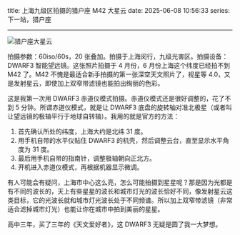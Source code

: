 title: 上海九级区拍摄的猎户座 M42 大星云
date: 2025-06-08 10:56:33
series: 下一站，猎户座

---

![猎户座大星云](/img/posts/tianwen/2025/001.jpg)

拍摄参数：60iso/60s，20 张叠加。拍摄于上海闵行，九级光害区。拍摄设备：DWARF3 智能望远镜。这张照片拍摄于 4 月份，6 月份上海这个纬度已经拍不到 M42 了。M42 不愧是最适合新手拍摄的第一张深空天文照片了，视星等 4.0，又是发射星云，即使加上双窄带滤镜也能拍出绚丽的色彩。

这是我第一次用 DWARF3 赤道仪模式拍摄。赤道仪模式还是很好调整的，花了不到 5 分钟。所谓赤道仪模式，就是让 DWARF3 底盘的旋转轴对准北极星（或者叫让望远镜的极轴平行于地球自转轴）。我用的就是官方的方法：

1. 首先确认所处的纬度，上海大约是北纬 31 度。
2. 用手机自带的水平仪贴住 DWARF3 的机壳，然后调整云台，直至显示水平角度为 31 度。
3. 最后用手机自带的指南针，调整极轴朝向正北方。
4. 开机进入赤道仪模式，再根据机器显示微调。

有人可能会有疑问，上海市中心这么亮，怎么可能拍摄到星星呢？那是因为光都是有不同的波长的，天上有些星星的波长和城市灯光的波长恰好不同，像发射星云这类目标，它的光波长就和城市灯光波长处于不同频谱。所以加上双窄带滤镜（非常适合滤掉城市灯光）也能让你在城市中拍到美丽的星星。

高中三年，买了三年的《天文爱好者》，这 DWARF3 无疑是圆了我一大梦想。